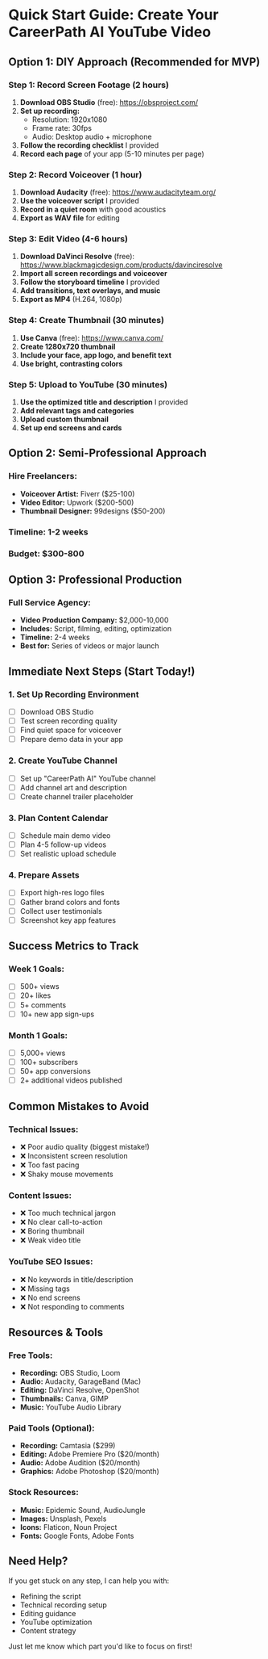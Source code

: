 # Quick Start Guide: Create Your CareerPath AI YouTube Video

## Option 1: DIY Approach (Recommended for MVP)

### Step 1: Record Screen Footage (2 hours)
1. **Download OBS Studio** (free): https://obsproject.com/
2. **Set up recording:**
   - Resolution: 1920x1080
   - Frame rate: 30fps
   - Audio: Desktop audio + microphone
3. **Follow the recording checklist** I provided
4. **Record each page** of your app (5-10 minutes per page)

### Step 2: Record Voiceover (1 hour)
1. **Download Audacity** (free): https://www.audacityteam.org/
2. **Use the voiceover script** I provided
3. **Record in a quiet room** with good acoustics
4. **Export as WAV file** for editing

### Step 3: Edit Video (4-6 hours)
1. **Download DaVinci Resolve** (free): https://www.blackmagicdesign.com/products/davinciresolve
2. **Import all screen recordings and voiceover**
3. **Follow the storyboard timeline** I provided
4. **Add transitions, text overlays, and music**
5. **Export as MP4** (H.264, 1080p)

### Step 4: Create Thumbnail (30 minutes)
1. **Use Canva** (free): https://www.canva.com/
2. **Create 1280x720 thumbnail**
3. **Include your face, app logo, and benefit text**
4. **Use bright, contrasting colors**

### Step 5: Upload to YouTube (30 minutes)
1. **Use the optimized title and description** I provided
2. **Add relevant tags and categories**
3. **Upload custom thumbnail**
4. **Set up end screens and cards**

## Option 2: Semi-Professional Approach

### Hire Freelancers:
- **Voiceover Artist:** Fiverr ($25-100)
- **Video Editor:** Upwork ($200-500)
- **Thumbnail Designer:** 99designs ($50-200)

### Timeline: 1-2 weeks
### Budget: $300-800

## Option 3: Professional Production

### Full Service Agency:
- **Video Production Company:** $2,000-10,000
- **Includes:** Script, filming, editing, optimization
- **Timeline:** 2-4 weeks
- **Best for:** Series of videos or major launch

## Immediate Next Steps (Start Today!)

### 1. Set Up Recording Environment
- [ ] Download OBS Studio
- [ ] Test screen recording quality
- [ ] Find quiet space for voiceover
- [ ] Prepare demo data in your app

### 2. Create YouTube Channel
- [ ] Set up "CareerPath AI" YouTube channel
- [ ] Add channel art and description
- [ ] Create channel trailer placeholder

### 3. Plan Content Calendar
- [ ] Schedule main demo video
- [ ] Plan 4-5 follow-up videos
- [ ] Set realistic upload schedule

### 4. Prepare Assets
- [ ] Export high-res logo files
- [ ] Gather brand colors and fonts
- [ ] Collect user testimonials
- [ ] Screenshot key app features

## Success Metrics to Track

### Week 1 Goals:
- [ ] 500+ views
- [ ] 20+ likes
- [ ] 5+ comments
- [ ] 10+ new app sign-ups

### Month 1 Goals:
- [ ] 5,000+ views
- [ ] 100+ subscribers
- [ ] 50+ app conversions
- [ ] 2+ additional videos published

## Common Mistakes to Avoid

### Technical Issues:
- ❌ Poor audio quality (biggest mistake!)
- ❌ Inconsistent screen resolution
- ❌ Too fast pacing
- ❌ Shaky mouse movements

### Content Issues:
- ❌ Too much technical jargon
- ❌ No clear call-to-action
- ❌ Boring thumbnail
- ❌ Weak video title

### YouTube SEO Issues:
- ❌ No keywords in title/description
- ❌ Missing tags
- ❌ No end screens
- ❌ Not responding to comments

## Resources & Tools

### Free Tools:
- **Recording:** OBS Studio, Loom
- **Audio:** Audacity, GarageBand (Mac)
- **Editing:** DaVinci Resolve, OpenShot
- **Thumbnails:** Canva, GIMP
- **Music:** YouTube Audio Library

### Paid Tools (Optional):
- **Recording:** Camtasia ($299)
- **Editing:** Adobe Premiere Pro ($20/month)
- **Audio:** Adobe Audition ($20/month)
- **Graphics:** Adobe Photoshop ($20/month)

### Stock Resources:
- **Music:** Epidemic Sound, AudioJungle
- **Images:** Unsplash, Pexels
- **Icons:** Flaticon, Noun Project
- **Fonts:** Google Fonts, Adobe Fonts

## Need Help?

If you get stuck on any step, I can help you with:
- Refining the script
- Technical recording setup
- Editing guidance
- YouTube optimization
- Content strategy

Just let me know which part you'd like to focus on first!